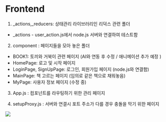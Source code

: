 # Frontend
1. _actions,_reducers: 상태관리 라이브러리인 리덕스 관련 폴더
 * _actions - user_action.js에서 node.js 서버와 연결하여 테스트함

2. component : 페이지들을 모아 놓은 폴더
* BOOK1: 토끼와 거북이 관련 페이지 (AI와 연동 후 수정 / 애니메이션 추가 예정 )
* HomePage: 로고 및 시작 페이지
* LoginPage, SignUpPage: 로그인, 회원가입 페이지 (node.js와 연결함)
* MainPage: 책 고르는 페이지 (임의로 같은 책으로 채워놓음)
* MyPage: 사용자 정보 페이지 (수정 중)

3. App.js : 컴포넌트를 라우팅하기 위한 관리 페이지

4. setupProxy.js : 서버와 연결시 포트 주소가 다를 경우 충돌을 막기 위한 페이지


![](https://velog.velcdn.com/images/yeah7598/post/14eb95ff-0ebf-4c8e-970c-e9aed398ab7b/image.jpg)
